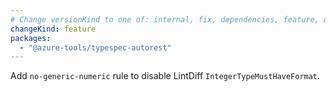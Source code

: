 ```yaml
---
# Change versionKind to one of: internal, fix, dependencies, feature, deprecation, breaking
changeKind: feature
packages:
  - "@azure-tools/typespec-autorest"
---
```


Add `no-generic-numeric` rule to disable LintDiff `IntegerTypeMustHaveFormat`.
